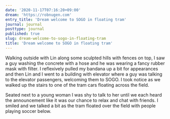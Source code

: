 ```yaml
---
date: '2020-11-17T07:16:20+09:00'
dream: 'https://robnugen.com'
entry_title: 'Dream welcome to SOGO in floating tram'
journal: journal
posttype: journal
published: true
slug: dream-welcome-to-sogo-in-floating-tram
title: 'Dream welcome to SOGO in floating tram'
---
```


<p class='dream'>Walking outside with Lin along some sculpted hills with fences on top, I saw a guy washing the concrete with a hose and he was wearing a fancy rubber mask with filter. I reflexively pulled my bandana up a bit for appearances and then Lin and I went to a building with elevator where a guy was talking to the elevator passengers, welcoming them to SOGO.  I took notice as we walked up the stairs to one of the tram cars floating across the field.</p>

<p class='dream'>Seated next to a young woman I was shy to talk to her until we each heard the announcement like it was our chance to relax and chat with friends.  I smiled and we talked a bit as the tram floated over the field with people playing soccer below.</p>
